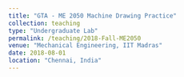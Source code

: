 ```yaml
---
title: "GTA - ME 2050 Machine Drawing Practice"
collection: teaching
type: "Undergraduate Lab"
permalink: /teaching/2018-Fall-ME2050
venue: "Mechanical Engineering, IIT Madras"
date: 2018-08-01
location: "Chennai, India"
---
```


